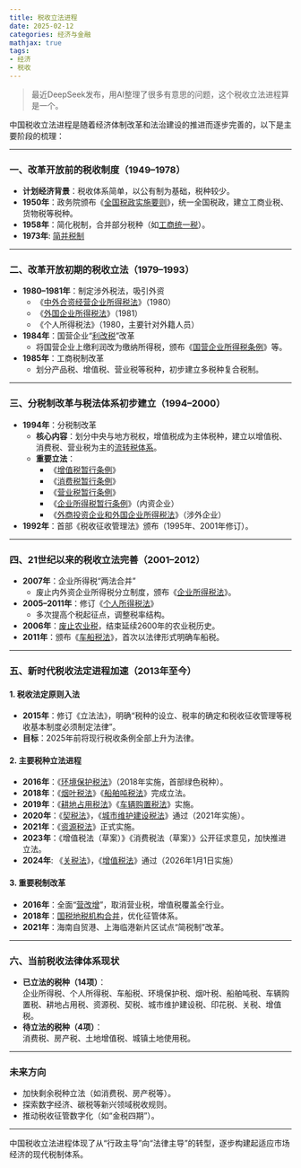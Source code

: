 ```yaml
---
title: 税收立法进程
date: 2025-02-12
categories: 经济与金融
mathjax: true
tags: 
- 经济
- 税收
---
```


> 最近DeepSeek发布，用AI整理了很多有意思的问题，这个税收立法进程算是一个。

中国税收立法进程是随着经济体制改革和法治建设的推进而逐步完善的，以下是主要阶段的梳理：

---

### 一、改革开放前的税收制度（1949–1978）
- **计划经济背景**：税收体系简单，以公有制为基础，税种较少。
- **1950年**：政务院颁布《[全国税政实施要则](https://baike.baidu.com/item/中国税政实施要则/12010571)》，统一全国税政，建立工商业税、货物税等税种。
- **1958年**：简化税制，合并部分税种（如[工商统一税](https://baike.baidu.com/item/工商统一税/886348)）。
- **1973年**: [简并税制](https://baike.baidu.com/item/1973年简并税制/886682)

---

### 二、改革开放初期的税收立法（1979–1993）
- **1980–1981年**：制定涉外税法，吸引外资  
  - 《[中外合资经营企业所得税法](https://baike.baidu.com/item/中华人民共和国中外合资经营企业所得税法/10589543)》（1980）  
  - 《[外国企业所得税法](https://baike.baidu.com/item/外国企业所得税/920407)》（1981）  
  - 《个人所得税法》（1980，主要针对外籍人员）
- **1984年**：国营企业“[利改税](https://baike.baidu.com/item/利改税)”改革  
  - 将国营企业上缴利润改为缴纳所得税，颁布《[国营企业所得税条例](https://baike.baidu.com/item/中华人民共和国国营企业所得税条例（草案）/22621295)》等。
- **1985年**：工商税制改革  
  - 划分产品税、增值税、营业税等税种，初步建立多税种复合税制。

---

### **三、分税制改革与税法体系初步建立（1994–2000）**
- **1994年**：分税制改革  
  - **核心内容**：划分中央与地方税权，增值税成为主体税种，建立以增值税、消费税、营业税为主的[流转税体系](https://baike.baidu.com/item/税制模式/11038130)。
  - **重要立法**：  
    - 《[增值税暂行条例](https://baike.baidu.com/item/中华人民共和国增值税暂行条例)》  
    - 《[消费税暂行条例](https://baike.baidu.com/item/消费税暂行条例)》  
    - 《[营业税暂行条例](https://baike.baidu.com/item/中华人民共和国营业税暂行条例)》  
    - 《[企业所得税暂行条例](https://baike.baidu.com/item/中华人民共和国企业所得税暂行条例)》（内资企业）  
    - 《[外商投资企业和外国企业所得税法](https://baike.baidu.com/item/中华人民共和国外商投资企业和外国企业所得税法)》（涉外企业）
- **1992年**：首部《税收征收管理法》颁布（1995年、2001年修订）。

---

### 四、21世纪以来的税收立法完善（2001–2012）
- **2007年**：企业所得税“两法合并”  
  - 废止内外资企业所得税分立制度，颁布《[企业所得税法](https://baike.baidu.com/item/中华人民共和国企业所得税法/2529391)》。
- **2005–2011年**：修订《[个人所得税法](https://baike.baidu.com/item/中华人民共和国个人所得税法/1289974)》  
  - 多次提高个税起征点，调整税率结构。
- **2006年**：[废止农业税](https://baike.baidu.com/item/全国人民代表大会常务委员会关于废止《中华人民共和国农业税条例》的决定/9833356)，结束延续2600年的农业税历史。
- **2011年**：颁布《[车船税法](https://baike.baidu.com/item/中华人民共和国车船税法)》，首次以法律形式明确车船税。

---

### 五、新时代税收法定进程加速（2013年至今）
#### 1. 税收法定原则入法
- **2015年**：修订《立法法》，明确“税种的设立、税率的确定和税收征收管理等税收基本制度必须制定法律”。
- **目标**：2025年前将现行税收条例全部上升为法律。

#### 2. 主要税种立法进程
- **2016年**：《[环境保护税法](https://baike.baidu.com/item/中华人民共和国环境保护税法)》（2018年实施，首部绿色税种）。
- **2018年**：《[烟叶税法](https://baike.baidu.com/item/中华人民共和国烟叶税法/19450784)》《[船舶吨税法](https://baike.baidu.com/item/中华人民共和国船舶吨税法/22187175)》完成立法。
- **2019年**：《[耕地占用税法](https://baike.baidu.com/item/中华人民共和国耕地占用税法/18298866)》《[车辆购置税法](https://baike.baidu.com/item/中华人民共和国车辆购置税法)》实施。
- **2020年**：《[契税法](https://baike.baidu.com/item/中华人民共和国契税法)》，《[城市维护建设税法](https://baike.baidu.com/item/中华人民共和国城市维护建设税法/22860974)》通过（2021年实施）。
- **2021年**：《[资源税法](https://www.chinatax.gov.cn/chinatax/n810214/n810641/n2985871/n2985888/n2985983/c5136107/content.html)》正式实施。
- **2023年**：《增值税法（草案）》《消费税法（草案）》公开征求意见，加快推进立法。
- **2024年**: 《[关税法](https://baike.baidu.com/item/中华人民共和国关税法/19427065)》，《[增值税法](https://baike.baidu.com/item/中华人民共和国增值税法/18298785)》通过（2026年1月1日实施）

#### 3. 重要税制改革
- **2016年**：全面“[营改增](https://baike.baidu.com/item/营业税改增值税)”，取消营业税，增值税覆盖全行业。
- **2018年**：[国税地税机构合并](https://baike.baidu.com/item/国地税合并)，优化征管体系。
- **2021年**：海南自贸港、上海临港新片区试点“简税制”改革。

---

### 六、当前税收法律体系现状
- **已立法的税种（14项）**：  
  企业所得税、个人所得税、车船税、环境保护税、烟叶税、船舶吨税、车辆购置税、耕地占用税、资源税、契税、城市维护建设税、印花税、关税、增值税。
- **待立法的税种（4项）**：  
  消费税、房产税、土地增值税、城镇土地使用税。

---

### 未来方向
- 加快剩余税种立法（如消费税、房产税等）。
- 探索数字经济、碳税等新兴领域税收规则。
- 推动税收征管数字化（如“金税四期”）。

---

中国税收立法进程体现了从“行政主导”向“法律主导”的转型，逐步构建起适应市场经济的现代税制体系。
